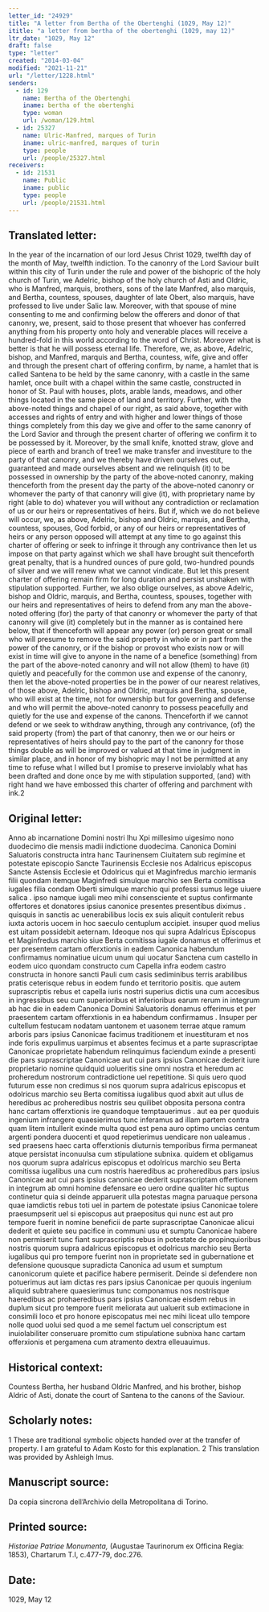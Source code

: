 ```yaml
---
letter_id: "24929"
title: "A letter from Bertha of the Obertenghi (1029, May 12)"
ititle: "a letter from bertha of the obertenghi (1029, may 12)"
ltr_date: "1029, May 12"
draft: false
type: "letter"
created: "2014-03-04"
modified: "2021-11-21"
url: "/letter/1228.html"
senders:
  - id: 129
    name: Bertha of the Obertenghi
    iname: bertha of the obertenghi
    type: woman
    url: /woman/129.html
  - id: 25327
    name: Ulric-Manfred, marques of Turin
    iname: ulric-manfred, marques of turin
    type: people
    url: /people/25327.html
receivers:
  - id: 21531
    name: Public
    iname: public
    type: people
    url: /people/21531.html
---
```

<h2> Translated letter:</h2><p>In the year of the incarnation of our lord Jesus Christ 1029, twelfth day of the month of May, twelfth indiction. To the canonry of the Lord Saviour built within this city of Turin under the rule and power of the bishopric of the holy church of Turin, we Adelric, bishop of the holy church of Asti and Oldric, who is Manfred, marquis, brothers, sons of the late Manfred, also marquis, and Bertha, countess, spouses, daughter of late Obert, also marquis, have professed to live under Salic law. Moreover, with that spouse of mine consenting to me and confirming below the offerers and donor of that canonry, we, present, said to those present that whoever has conferred anything from his property onto holy and venerable places will receive a hundred-fold in this world according to the word of Christ. Moreover what is better is that he will possess eternal life. Therefore, we, as above, Adelric, bishop, and Manfred, marquis and Bertha, countess, wife, give and offer and through the present chart of offering confirm, by name, a hamlet that is called Santena to be held by the same canonry, with a castle in the same hamlet, once built with a chapel within the same castle, constructed in honor of St. Paul with houses, plots, arable lands, meadows, and other things located in the same piece of land and territory. Further, with the above-noted things and chapel of our right, as said above, together with accesses and rights of entry and with higher and lower things of those things completely from this day we give and offer to the same canonry of the Lord Savior and through the present charter of offering we confirm it to be possessed by it. Moreover, by the small knife, knotted straw, glove and piece of earth and branch of tree1 we make transfer and investiture to the party of that canonry, and we thereby have driven ourselves out, guaranteed and made ourselves absent and we relinquish (it) to be possessed in ownership by the party of the above-noted canonry, making thenceforth from the present day the party of the above-noted canonry or whomever the party of that canonry will give (it), with proprietary name by right (able to do) whatever you will without any contradiction or reclamation of us or our heirs or representatives of heirs. But if, which we do not believe will occur, we, as above, Adelric, bishop and Oldric, marquis, and Bertha, countess, spouses, God forbid, or any of our heirs or representatives of heirs or any person opposed will attempt at any time to go against this charter of offering or seek to infringe it through any contrivance then let us impose on that party against which we shall have brought suit thenceforth great penalty, that is a hundred ounces of pure gold, two-hundred pounds of silver and we will renew what we cannot vindicate. But let this present charter of offering remain firm for long duration and persist unshaken with stipulation supported. Further, we also oblige ourselves, as above Adelric, bishop and Oldric, marquis, and Bertha, countess, spouses, together with our heirs and representatives of heirs to defend from any man the above-noted offering (for) the party of that canonry or whomever the party of that canonry will give (it) completely but in the manner as is contained here below, that if thenceforth will appear any power (or) person great or small who will presume to remove the said property in whole or in part from the power of the canonry, or if the bishop or provost who exists now or will exist in time will give to anyone in the name of a benefice (something) from the part of the above-noted canonry and will not allow (them) to have (it) quietly and peacefully for the common use and expense of the canonry, then let the above-noted properties be in the power of our nearest relatives, of those above, Adelric, bishop and Oldric, marquis and Bertha, spouse, who will exist at the time, not for ownership but for governing and defense and who will permit the above-noted canonry to possess peacefully and quietly for the use and expense of the canons. Thenceforth if we cannot defend or we seek to withdraw anything, through any contrivance, (of) the said property (from) the part of that canonry, then we or our heirs or representatives of heirs should pay to the part of the canonry for those things double as will be improved or valued at that time in judgment in similar place, and in honor of my bishopric may I not be permitted at any time to refuse what I willed but I promise to preserve inviolably what has been drafted and done once by me with stipulation supported, (and) with right hand we have embossed this charter of offering and parchment with ink.2</p><h2 class="mt-4"> Original letter:</h2>Anno ab incarnatione Domini nostri Ihu Xpi millesimo uigesimo nono duodecimo die mensis madii indictione duodecima. Canonica Domini Saluatoris constructa intra hanc Taurinensem Ciuitatem sub regimine et potestate episcopio Sancte Taurinensis Ecclesie nos Adalricus episcopus Sancte Astensis Ecclesie et Odolricus qui et Maginfredus marchio iermanis filii quondam itemque Maginfredi simulque marchio sen Berta comitissa iugales filia condam Oberti simulque marchio qui professi sumus lege uiuere salica . ipso namque iugali meo mihi consensciente et suptus confirmante offertores et donatores ipsius canonice presentes presentibus diximus . quisquis in sanctis ac uenerabilibus locis ex suis aliquit contulerit rebus iuxta actoris uocem in hoc saeculo centuplum accipiet. insuper quod melius est uitam possidebit aeternam. Ideoque nos qui supra Adalricus Episcopus et Maginfredus marchio siue Berta comitissa iugale donamus et offerimus et per presentem cartam offerxtionis in eadem Canonica habendum confirmamus nominatiue uicum unum qui uocatur Sanctena cum castello in eodem uico quondam constructo cum Capella infra eodem castro constructa in honore sancti Pauli cum casis sediminibus terris arabilibus pratis ceterisque rebus in eodem fundo et territorio positis. que autem suprascriptis rebus et capella iuris nostri superius dictis una cum accesibus in ingressibus seu cum superioribus et inferioribus earum rerum in integrum ab hac die in eadem Canonica Domini Saluatoris donamus offerimus et per praesentem cartam offerxtionis in ea habendum confirmamus . Insuper per cultellum festucam nodatam uantonem et uasonem terrae atque ramum arboris pars ipsius Canonicae facimus traditionem et inuestituram et nos inde foris expulimus uarpimus et absentes fecimus et a parte suprascriptae Canonicae proprietate habendum relinquimus faciendum exinde a presenti die pars suprascriptae Canonicae aut cui pars ipsius Canonicae dederit iure proprietario nomine quidquid uolueritis sine omni nostra et heredum ac proheredum nostrorum contradictione uel repetitione. Si quis uero quod futurum esse non credimus si nos quorum supra adalricus episcopus et odolricus marchio seu Berta comitissa iugalibus quod abxit aut ullus de heredibus ac proheredibus nostris seu quilibet obposita persona contra hanc cartam offerxtionis ire quandoque temptauerimus . aut ea per quoduis ingenium infrangere quaesierimus tunc inferamus ad illam partem contra quam litem intullerit exinde multa quod est pena auro optimo uncias centum argenti pondera duocenti et quod repetierimus uendicare non ualeamus . sed praesens haec carta offerxtionis diuturnis temporibus firma permaneat atque persistat inconuulsa cum stipulatione subnixa. quidem et obligamus nos quorum supra adalricus episcopus et odolricus marchio seu Berta comitissa iugalibus una cum nostris haeredibus ac proheredibus pars ipsius Canonicae aut cui pars ipsius canonicae dederit suprascriptam offertionem in integrum ab omni homine defensare eo uero ordine qualiter hic suptus continetur quia si deinde apparuerit ulla potestas magna paruaque persona quae iamdictis rebus toti uel in partem de potestate ipsius Canonicae tolere praesumpserit uel si episcopus aut praepositus qui nunc est aut pro tempore fuerit in nomine beneficii de parte suprascriptae Canonicae alicui dederit et quiete seu pacifice in communi usu et sumptu Canonicae habere non permiserit tunc fiant suprascriptis rebus in potestate de propinquioribus nostris quorum supra adalricus episcopus et odolricus marchio seu Berta iugalibus qui pro tempore fuerint non in proprietate sed in gubernatione et defensione quousque supradicta Canonica ad usum et sumptum canonicorum quiete et pacifice habere permiserit. Deinde si defendere non potuerimus aut iam dictas res pars ipsius Canonicae per quouis ingenium aliquid subtrahere quaesierimus tunc componamus nos nostrisque haeredibus ac prohaeredibus pars ipsius Canonicae eisdem rebus in duplum sicut pro tempore fuerit meliorata aut ualuerit sub extimacione in consimili loco et pro honore episcopatus mei nec mihi liceat ullo tempore nolle quod uolui sed quod a me semel factum uel conscriptum est inuiolabiliter conseruare promitto cum stipulatione subnixa hanc cartam offerxionis et pergamena cum atramento dextra elleuauimus.
<h2 class="mt-4"> Historical context:</h2>Countess Bertha, her husband Oldric Manfred, and his brother, bishop Aldric of Asti, donate the court of Santena to the canons of the Saviour.
<h2 class="mt-4"> Scholarly notes:</h2>1  These are traditional symbolic objects handed over at the transfer of property.  I am grateful to Adam Kosto for this explanation.
2  This translation was provided by Ashleigh Imus.
<h2 class="mt-4"> Manuscript source:</h2>Da copia sincrona dell’Archivio della Metropolitana di Torino.
<h2 class="mt-4"> Printed source:</h2><p><em>Historiae Patriae Monumenta,</em> (Augustae Taurinorum ex Officina Regia: 1853), Chartarum T.I, c.477-79, doc.276.</p><h2 class="mt-4"> Date:</h2>1029, May 12